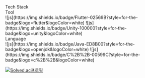 <div>
  Tech Stack<br>
  Tool<br>
  ![js](https://img.shields.io/badge/Flutter-02569B?style=for-the-badge&logo=flutter&logoColor=white)
  ![js](https://img.shields.io/badge/Unity-100000?style=for-the-badge&logo=unity&logoColor=white) <br>
  Language<br>
  ![js](https://img.shields.io/badge/Java-ED8B00?style=for-the-badge&logo=openjdk&logoColor=white)
  ![js](https://img.shields.io/badge/C%2B%2B-00599C?style=for-the-badge&logo=c%2B%2B&logoColor=white)
  
  [![Solved.ac프로필](http://mazassumnida.wtf/api/mini/generate_badge?boj=nov2pro)](https://solved.ac/nov2pro)
</div>
